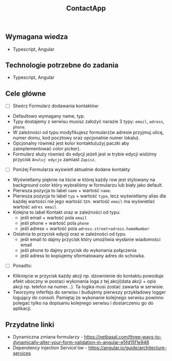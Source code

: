 <h2 align="center">ContactApp</h2>

<br>

## Wymagana wiedza

- Typescript, Angular

## Technologie potrzebne do zadania

- Typescript, Angular

## Cele główne

- [ ] Stwórz Formularz dodawania kontaktów:

* Defaultowo wymagany name, typ.
* Typy dostajemy z serwisu musisz założyć narazie 3 typy: `email`, `adress`, `phone`.
* W zależności od typu modyfikujesz formularz(w adresie przyjmuj ulicę, numer domu, kod pocztowy oraz opcjonalnie numer lokalu).
* Opcjonalny również jest kolor kontaktu(użyj paczki aby zaimplementować color picker).
* Formularz służy również do edycji jeżeli jest w trybie edycji widzimy przycisk `Anuluj edycje` zamiast `Zapisz`.

- [ ] Poniżej Formularza wyświetl aktualnie dodane kontakty

* Wyświetlamy pięknie na liście w której każdy row jest stylowany na background color który wybraliśmy w formularzu lub biały jako default.
* Pierwsza pozycja to label `name` + wartość `name`.
* Pierwsza pozycja to label `typ` + wartość `type`, lecz wyświetlamy alias dla każdej wartości nie jego wartość tzn. wartość `email` ma wyświetlać wartość `adres email`.
* Kolejna to label Kontakt oraz w zależności od typu:
  - jeśli email + wartość pola `email`
  - jeśli phone + wartość pola `phone`
  - jeśli adress + wartość pola `adress.street+adress.homeNumber`
* Ostatnia to przycisk edycji oraz w zależności od typu
  - jeśli email to dajmy przycisk który umożliwia wysłanie wiadomości email
  - jeśli phone to dajmy przycisk do wykonania połączenia
  - jeśli adress to kopiujemy sformatowany adres do schowka.

- [ ] Ponadto:

* Kliknięcie w przycisk każdy akcji np. dzownienie do kontaktu powoduje efekt uboczny w postaci wykonania loga z tej akcji(data akcji + opis akcji np. telefon na numer...). Ta logika musi zostać zawarta w serwisie.
* Tworzymy inferfejs do serwisu i budujemy pierwszy przykładowy logger logujący do consoli. Pamiętaj że wykonanie kolejnego serwisu powinno polegać tylko na dopisaniu kolejnego serwisu i dostarczeniu go do aplikacji.

## Przydatne linki

- Dynamiczna zmiana formularzy - https://netbasal.com/three-ways-to-dynamically-alter-your-form-validation-in-angular-e5fd15f1e946
- Dependency injection Service'ów - https://angular.io/guide/architecture-services
